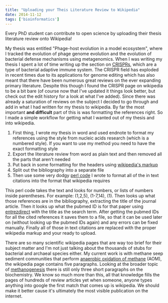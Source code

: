 ```yaml
---
title: "Uploading your Theis Literature Review to Wikipedia"
date: 2014-11-12
tags: ['bioinformatics']
---
```

Every PhD student can contribute to open science by uploading their thesis
literature review onto Wikipedia!
<!-- more -->
My thesis was entitled "Phage-host evolution in a model ecosystem", where I
tracked the evolution of phage genome evolution and the evolution of bacterial
defense mechanisms using metagenomics. When I was writing my thesis I spent a
lot of time writing up the section on
[CRISPRs](http://en.wikipedia.org/wiki/CRISPR), which are a type of bacterial
adaptive immune system. The CRISPR field has exploded in recent times due to its
applications for genome editing which has also meant that there have been
numerous great reviews on the ever expanding primary literature. Despite this
though I found the CRISPR page on wikipedia to be a bit bare (of course now that
I've updated it things look better, but check out the edit history for a look at
what I've added). Since there was already a saturation of reviews on the subject
I decided to go through and add in what I had written for my thesis to
wikipedia. By far the most important **and difficult** part of this is was
formatting the references right. So I made a simple workflow for getting what I
wanted out of my thesis and into wikipedia.

1. First thing, I wrote my thesis in word and used endnote to format my
   references using the style from nucleic acids research (which is a numbered
   style). If you want to use my method you need to have the exact formatting
   style
2. Export the literature review from word as plain text and then removed
   all the parts that aren't needed
3. Put back in some formatting for the headers using
   [wikipedia's markup](https://en.wikipedia.org/wiki/Help:Cheatsheet)
4. Split out the bibliography into a separate file
5. Then use some very dodgy [perl code](http://github.com/ctSkennerton/wikipedia_reference_formatter)
   I wrote to format all of the in text citations into the format that wikipedia
   requires

This perl code takes the text and looks for numbers, or lists of numbers inside
parentheses. For example: (1,2,5), (1-7,14), (1). Then looks up what those
references are in the bibliography, extracting the title of the journal article.
Then it looks up what the pubmed ID is for that paper using
[entrezdirect](http://www.ncbi.nlm.nih.gov/books/NBK179288/) with the title as
the search term. After getting the pubmed IDs for all the cited references it
saves them to a file, so that it can be used later on (without looking up the
pubmed IDs again) and any errors can be fixed manually. Finally all of those in
text citations are replaced with the proper wikipedia markup and your ready to
upload.

There are so many scientific wikipedia pages that are way too brief for their
subject matter and I'm not just talking about the thousands of stubs for
bacterial and archaeal species either. My current work is with methane seep
sediment communities that perform [anaerobic oxidation of
methane](https://en.wikipedia.org/wiki/Anaerobic_oxidation_of_methane) (AOM),
the wikipedia page contains five paragraphs. Looking at the broader topic of
[methanogenesis](https://en.wikipedia.org/wiki/Methanogenesis) there is still
only three short paragraphs on the biochemistry. We know so much more than this,
all that knowledge fills the pages of hundreds of review articles yet when
someone, anyone types anything into google the first match that comes up is
wikipedia. We should make it better cause it's ultimately the most visible
publication on the internet.
